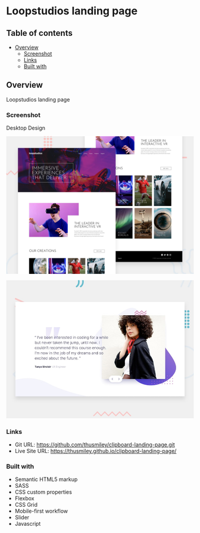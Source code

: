 # Loopstudios landing page

## Table of contents

- [Overview](#overview)
  - [Screenshot](#screenshot)
  - [Links](#links)
  - [Built with](#built-with)

## Overview
Loopstudios landing page

### Screenshot
Desktop Design

![](./images/desktop-preview.jpg)

![](./images/slider.jpg)


### Links

- Git URL: https://github.com/thusmiley/clipboard-landing-page.git
- Live Site URL: https://thusmiley.github.io/clipboard-landing-page/


### Built with

- Semantic HTML5 markup
- SASS
- CSS custom properties
- Flexbox
- CSS Grid
- Mobile-first workflow
- Slider
- Javascript
